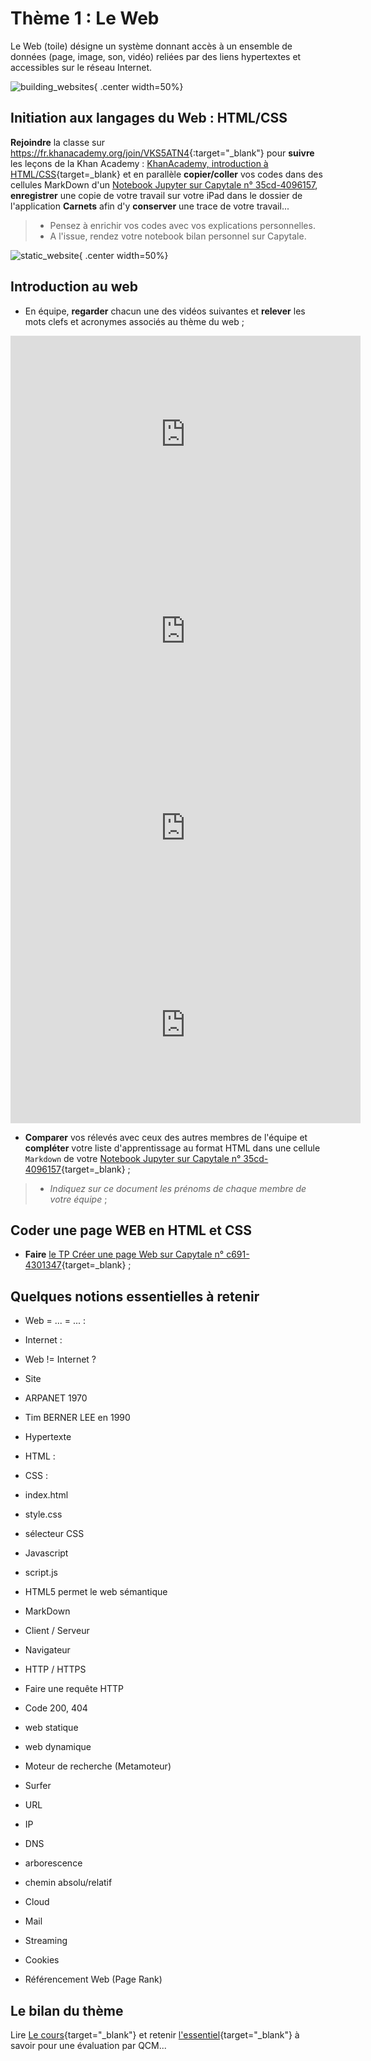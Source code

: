 # Thème 1 : Le Web

Le Web (toile) désigne un système donnant accès à un ensemble de données (page, image, son, vidéo) reliées par des liens hypertextes et accessibles sur le réseau Internet.

![building_websites](../images/undraw_building_websites_i78t.svg){ .center width=50%}

[mail]: mailto:eric.madec@ecmorlaix.fr "eric.madec@ecmorlaix.fr"


## Initiation aux langages du Web : HTML/CSS

**Rejoindre** la classe sur <https://fr.khanacademy.org/join/VKS5ATN4>{:target="_blank"} pour **suivre** les leçons de la Khan Academy : [KhanAcademy, introduction à HTML/CSS](https://fr.khanacademy.org/computing/computer-programming/html-css){target=_blank} et en parallèle **copier/coller** vos codes dans des cellules MarkDown d'un [Notebook Jupyter sur Capytale n° 35cd-4096157](https://capytale2.ac-paris.fr/web/c/35cd-4096157), **enregistrer** une copie de votre travail sur votre iPad dans le dossier de l'application **Carnets** afin d'y **conserver** une trace de votre travail...

> - Pensez à enrichir vos codes avec vos explications personnelles.
> - A l'issue, rendez votre notebook bilan personnel sur Capytale.

![static_website](../images/undraw_static_website_re_x70h.svg){ .center width=50%}


## Introduction au web

- En équipe, **regarder** chacun une des vidéos suivantes et **relever** les mots clefs et acronymes associés au thème du web ;

<iframe width="560" height="315" src="https://www.youtube-nocookie.com/embed/GqD6AiaRo3U" title="YouTube video player" frameborder="0" allow="accelerometer; autoplay; clipboard-write; encrypted-media; gyroscope; picture-in-picture" allowfullscreen></iframe>

<iframe width="560" height="315" src="https://www.youtube-nocookie.com/embed/RHljpE7pZh8" title="YouTube video player" frameborder="0" allow="accelerometer; autoplay; clipboard-write; encrypted-media; gyroscope; picture-in-picture" allowfullscreen></iframe>

<iframe width="560" height="315" src="https://www.youtube-nocookie.com/embed/bD6oideRbg8" title="YouTube video player" frameborder="0" allow="accelerometer; autoplay; clipboard-write; encrypted-media; gyroscope; picture-in-picture" allowfullscreen></iframe>

<iframe width="560" height="315" src="https://www.youtube-nocookie.com/embed/68TNDVJKjp0" title="YouTube video player" frameborder="0" allow="accelerometer; autoplay; clipboard-write; encrypted-media; gyroscope; picture-in-picture" allowfullscreen></iframe>

- **Comparer** vos rélevés avec ceux des autres membres de l'équipe et **compléter** votre liste d'apprentissage au format HTML dans une cellule `Markdown` de votre [Notebook Jupyter sur Capytale n° 35cd-4096157](https://capytale2.ac-paris.fr/web/c/35cd-4096157){target=_blank} ;

> - _Indiquez sur ce document les prénoms de chaque membre de votre équipe_ ;


<!-- - Comparer vos rélevés avec ceux des autres équipes et compléter votre liste. -->


## Coder une page WEB en HTML et CSS

- **Faire** [le TP Créer une page Web sur Capytale n° c691-4301347](https://capytale2.ac-paris.fr/web/c/c691-4301347){target=_blank} ;


## Quelques notions essentielles à retenir

- Web = ... = ... :
- Internet :
- Web != Internet ?
- Site

- ARPANET 1970
- Tim BERNER LEE en 1990
- Hypertexte

- HTML :
- CSS :
- index.html
- style.css
- sélecteur CSS
- Javascript
- script.js
- HTML5 permet le web sémantique
- MarkDown

- Client / Serveur
- Navigateur
- HTTP / HTTPS
- Faire une requête HTTP
- Code 200, 404 
- web statique
- web dynamique

- Moteur de recherche (Metamoteur)
- Surfer
- URL
- IP
- DNS
- arborescence
- chemin absolu/relatif 

- Cloud
- Mail
- Streaming

- Cookies
- Référencement Web (Page Rank)


<!-- 

## Publier un site Web

- Publication en ligne [sur **GitHub**, avec **Visual Studio Code** via **CodeSpaces**](../github)...


## Projet Web

Par équipe, afin de présenter l'un des sujets (notions) suivants en répondant à minima aux questions associées, développer chacun un site contenant le même contenu (au moins une page avec un titre et deux sous-titres, trois paragraphes, une images, une liste et un lien hypertexte) mais présenté dans des styles personnels différents et avec des liens renvoyant vers un des autres sites de l'équipe :

???+ example "Equipe A ([Lucie](https://lucievital.github.io/mon_premier_site/){target=_blank}, [Luna](https://lunaaaaluuuuuuu.github.io/Lunaaaaluuuuuuu/){target=_blank}, [Rose](){target=_blank}, [Louane](https://louguero.github.io/site_SNT_web/){target=_blank}) "
    !!! note "Sujet et notions"
        Web, site, www, w3c, surfer, toile, URL, HTTP/HTTPS, FTP/FTPS, index.html...
    
    ???- question "Questions"
        -	Que signifie URL
        -	Ça sert à quoi ?
        -	Quelles en sont les différentes parties ?
        -	Qu'est qu'une arborescence ?
        -	Comment chemine-t-on dans une arborescence ?
        -	Qu'est-ce qu'un chemin absolu ?
        -	Qu'est-ce qu'un chemin relatif ?
        -	Comment accéder au fichier index.html d'un site web ?
        -	Peut-on avoir une IP dans l'URL ?
        -	Qu'est-ce qu'un DNS, quel lien avec une URL ?
        -	Quels protocoles trouve-t-on dans une URL ?
        -	Quelles autres informations peut contenir l'URL ?
        -	Qu'est-ce qu'un lien hypertexte ?
        


???+ example "Equipe B ([Maïa](https://maiact.github.io/mon-premier-site-SNT/){target=_blank}, [Jeanne](https://jeannescotet.github.io/mon-premier-site-SNT/){target=_blank}, [Mellie](https://mellielrv.github.io/Mellielrv/){target=_blank}, [Ninon](ninonglz.github.io/ninonglz/){target=_blank})"
    !!! note "Sujet et notions"
        HTML, principales balises (h, p, br, body, title, head, ...), hypertexte, hyperlien, CSS, PNG (JPEG, JPG, SVG, GIF), XML...
    ???- question "Questions"
        - Donner la signification de HTML ?
        - Est-ce un langage de programmation ou de description ?
        - A quoi sert-il ?
        - Quels sont les marqueurs de ce langage ?
        - Lister les principales balises, à quoi servent-elles ?
        - Aujourd'hui, l'usage de quelle version de HTML est recommandée par le W3C ?
        - En quoi le HTML5 permet le web sémantique ?
        - Qu'est-ce que le MarkDown ?
        - Donner la signification de CSS ?
        - Est-ce un langage de programmation ou de description ?
        - Il sert à quoi ?
        - Quels sont les sélecteurs de ce langage ?
        - Quelle est la structure de son code ?
        - Aujourd'hui, l'usage de quelle version de CSS est recommandée par le W3C ?
        - Quels sont les trois façons (niveaux, endroits) pour appliquer du CSS à une page HTML ?
        - Qu'est que le Javascript ?

???+ example "Equipe C ([Hugo](https://hugogallou.github.io/moteur-de-recherches/){target=_blank}, [Antoine](https://antoinescr.github.io/cookies/){target=_blank}, [Thomas](){target=_blank}, [Walid](https://walidsaid23.github.io/Referencement-web/){target=_blank}, [Liam](){target=_blank})"
    !!! note "Sujet et notions"
        navigateurs (firefox, edge, opera, chrome, ...), moteurs de recherche (google, yahoo, bing, ...), cookies (aspect fonctionnel), référencement web (page rank)...
    ???- question "Questions"

???+ example "Equipe D ([Elouan](https://loulouprise.github.io/My-first-site/){target=_blank}, [Mathieu](https://fourmigrand.github.io/Mon-premier-site/){target=_blank}, [Camille](){target=_blank}, [Aaron](https://aaronnr0407.github.io/SNT/){target=_blank}, [Enzo](){target=_blank})"
    !!! note "Sujet et notions"
        Cloud, Base de données, big data, SQL, statistique de fréquentation, cookie (aspect informationnel), RGPD...
    ???- question "Questions"

???+ example "Equipe E ([Lénaëlle](https://lenaelle-crn22.github.io/Mon--premier--site-/){target=_blank}, [Yuna](https://yunasmn03.github.io/yunasmn03/){target=_blank}, [Emma](https://emma-08.github.io/SNT-doudounette/){target=_blank}, [Elia](https://eliab12t3.github.io/site-snt/){target=_blank})"
    !!! note "Sujet et notions"
        Internet, IP, DNS, Client/serveur, machines connectées (PC, Smartphone, Tablette, IOT)...
    ???- question "Questions"
        - Internet ==  Web ?
        - Qu'est-ce qu'une requète ?
        - Que produit la commande `python -m http.server` ?
        - Que sont GET, POST, DELETE, PUT, ... ?
        - Que signifie les code 200, 404 qui sont visibles dans les logs d'un serveur web ?
        - Qu'est-ce que le "peer to peer" ?
        - Qu'est-ce qu'une page web statique ?
        - Quels langages permettent de rendre une page web statique interactive ?
        - Qu'est-ce qu'une page web dynamique ?
        - Quels langages permettent de rendre une page web dynamique ?
        - Quelle est l'utilité d'un web statique par rapport au dynamique et inversement ?
        
???+ example "Equipe F ([Wilona](){target=_blank},[Chloé](https://clo-lb.github.io/clo-lb/){target=_blank},[Lola](https://lola-min.github.io/Lola-Min/){target=_blank},[Luc](https://lropartz.github.io/Lropartz/){target=_blank})"
    !!! note "Sujet et notions"
        Histoire du Web (et d'Internet), ARPANET, Tim Berner Lee, différents autres services aparentés (RS, Mail, Téléchargement, Streaming...)...
    ???- question "Questions"
***







## Restitution des projets Web

Transmettre par [mail] un lien vers le site de votre projet web pour l'intégrer ci-dessus...

 -->

<!-- Maintenant que vous êtes devenus expert de votre sujet, il s'agit de l'expliquer à vos pairs en vous appuyant sur la présentation de votre site...  -->

 
## Le bilan du thème
<!-- 
Utiliser la ressource du [Livre Scolaire](https://www.lelivrescolaire.fr/page/30327051) pour valider le contenu de votre projet Web. -->

Lire [Le cours](https://www.lelivrescolaire.fr/page/30330066){target="_blank"} et retenir [l'essentiel](https://www.lelivrescolaire.fr/page/30330018){target="_blank"} à savoir pour une évaluation par QCM...


<!-- 

<figure markdown>
  <figcaption markdown>
   _**SUITE EN CONSTRUCTION...**_
  </figcaption>
  ![under_construction](../images/undraw_under_construction_-46-pa.svg){ width="50%" .center }    
</figure>






A l'issue de toutes ces présentations portant sur le thème du Web, vous devriez êtres maintenant capable de répondre aux questions suivantes lors d'une évaluation prochaine...

 lister les questions qui pourrraient être posées en évaluation 

=== "Question :"
    Quel est la signification de l'acronyme HTML ?
=== "Réponse :"
    [HyperText Markup Language]() -->






<!-- Pour Archive
- HTML (Markdown, LaTeX, ...) [[Margaux](https://margplou.github.io/mon_premier_sitee/), [Emma](https://mamaa0.github.io/mon_premier_site/), [Salomé](https://samole21.github.io/MonPremierSite/)]

- CSS [[Laly](https://laly1303.github.io/mon_premier_cours-/), [Enora](https://emalgorn29.github.io/mon_premier_repertoire/)]

- URL (DNS) [[Manon](https://manongllrm.github.io/mon_permier_site/), [Lucas](https://lucasprigent.github.io/url-info/)]

- Clients / Serveurs + IP/MAC (Réseaux et Routage) [[Kathleen](https://kathleenmdn.github.io/mon_classeur/), [Perrine](https://perrinebrtn.github.io/mon-classeur/), [Louise](https://louiselegllx.github.io/Mon-site-Louise/), [Ambre](https://ambreguennec.github.io/mon-site-ambre/)]

- Cookies + Moteurs de recherche (Référencement, PageRank) [[Aksel](https://zeld119.github.io/Snt/), [Martin](https://martlem.github.io/Site-SNT-1/), [Mathys E](https://margouls.github.io/The-site-of-margouls/), [Nathan](https://babouchelamouette.github.io/mon_premier_site/)]

- Web Statique (JavaScript, PyScript) [[Mathys H](https://mathiouphm.github.io/mon_classeur/), [Gabriel](https://fichierapk.github.io/mon_premier_site/)]

- Web dynamique [[Laïs](https://lalaiham.github.io/mon_premier_site/), [Océane](https://babasqueo.github.io/mon_premier_sit/)]

- RGPD [[Louis](https://louisjouanet.github.io/mon_premier_site/), [Quentin](https://jincena.github.io/mon_premier_site/)]

- HTTP (HTTPS), TCP/IP (Protocole de transmissions) [[Keeyann](https://synyungboii.github.io/mon_premier_site/), [Alexandre](https://nbayoungfish.github.io/mon_site/), [Baptiste](https://carrotte1.github.io/Pingouin/)]

-->




<!-- Pour mémoire 
### Liste 1 (Maïa, Jeanne)
<h4>Le language html</h4>
<ul>
  <li>permet de créer un site web</li>
  <li>permet de marquer le contenu du site</li>
</ul>
<h5>Notions html</h5> 
<ol> 
  <li>Chaque site web commence par:!DOCTYPE html; indication qui permet d'indiquer au navigateur que cette page web est écrite en language html récent</li>
  <li>balise html, rôle différent: noter le titre ou le corps de texte.</li> 
  <li>informations entre balise début, renseignée par deux crochets et balise fin, renseignée par une barre oblique entre deux crochets</li>
  <li>balise head: contient des informations qui renseigne le navigateur</li>  
  <li>titre : balise title</li>
  <li>corps du texte : balise body</li>
  <li>6 balises pour les titres : de h1 à h6, du plus important au moins important</li>
  <li>Paragraphe : balise p</li>
  <li>saut de ligne: balise br, pas de balise de fin!!!</li>
</ol>
<h5><em> VOUS ETES PRETS !!!</em><h5>

***

### Liste 2 HATWL (Hugo, Antoine, Thomas, Walid, Liam)

> (manque les `</li>`)

<ul>
  <li> navigateur</li>
  <li> site web </li>
  <li> URL </li>
  <li> moteur de recherche </li>
  <li> reseau social </li>
  <li> messagerie électronique</li>
  <li> téléchargement </li>
  <li> cloud</li>
  <li> coockies</li>
  <li> liens</li>
  <li> algorythmes</li>
  <li> serveur web </li>
  <li> http </li>
  <li> HTML</li>
  <li> CSS</li>
<ul> 

***

### Liste 3 (Léanelle, Yüna, Emma, Elia)

<ul>
   <li>la différence entre internet et le web
    <ul>
    <li>internet c est un courrier éléctronique </li>
    <li> un échange de fichiers par FTP</li>
    <li>le streaming </li>
    <li>le web_</li>
    <li>internet c est le réseau qui permet de les transporter</li>
    </ul>
    <ul>
    <li>le web</li>
    <ul>b
    <li>un ensemble d information qui est constitué de milliards de document<br>
     reliées les uns aux autres</li>
    </ul>

***

### Liste 4 (Elouan Mathieu Camille Aaron Enzo)

<ul>
  <li>Internet</li>
  <li>Web = World Wide Web</li>
  <li>site</li>
  <li>serveur</li>
  <li>ordianteur</li>
  <li>hypertexte</li>
  <li>Serveur</li>
  <li>navigateur de recherche</li>
  <ul>
      <li>Firefox</li>
      <li>Microsoft Edge</li>
      <li>Opera GX</li>
      <li>Google Chrome</li>
  </ul>
  <li>client</li>
  <li>URL = lien d'un site web</li>
  <li>html + CSS</li>
  <li>index</li>
  <li>algorithme</li>
  <li>moteur de rechercher</li>
  <ul>
      <li> Google</li>
      <li>Yahoo</li>
      <li>Bing</li>
  </ul>
  <li>URL=adresse web unique de la page</li>
  <li>Tout le contenu de toutes les pages web est dans des serveurs</li>
  <li>Adresse ip=numéro d’identification attribué à une machine connectée à internet</li>
  <li>DNS=annuaire des adresses IP</li>
  <li>Requête HTTP=langage de communication utilisé par le navigateur et le serveur</li>
  <li>Cloud : accès à des services via une interface web</li>
  <li>ARPAnet 1969</li>
  <li>E-mails 1972</li>
  <li>Web 1991</li>
  <li>Tim Bernes-Lee créateur du W3C et le web</li>
</ul>

***

### Liste 5 (Wilona,Chloé,Lola,Luc)

> (manque un `</ol>`)

<ol> <li> LE WEB : </li>
<ul> <li> Liens </li>
<li> Traduit le language envoyé par nos serveurs </li>
<li> Première page web -> 1990 -> Tim Berners-Lee </li>
<li> Réseau d'informations: internet les transporte </li>
<li> Système -> données = page, texe, vidéo… </li>
<li> surfer -> passer de page en page </li>
<li> Toile d'araignée</li>
<li> Partie d'internet </li>
<li> Cloud -> accès à des services via une du WEB </li>
<li> W3C -> organisme à but non lucratif </li>
</ul>
<li> INTERNET: </li>
  <ul> <li> Ensemble de données </li>
  <li> Transfert de fichiers </li>
  <li> Moteur de recherche </li>
  <li> Internet -> réseau d'ordinateurs </li>
  <li> Courier électronique (email) </li>
  <li> Streaming </li>
  <li> Site WEB et non site internet </li>
  <li> Algorythme </li>
  <li> Adresse IP -> numéro d'identification attribué à une machine internet</li>
  <li> Internet ≠ WEB </li> </ul>
  <ul> <li> SERVEUR : </li>
  <li> Client </li>
  <li> Machine très puissante </li>
  <li> Base de données </li>
  <li> Ordinateurs qui fournissent les données </li>
  <li> Meta-données </li>
  <li> Interconnexion entre ordinateurs </li>
  <li> Centre de Recherche Nucléaire </li>
  </ul>
  <li> NAVIGATEUR : </li>
  <ul> <li> Client du web </li>
  <li> Logiciel qui affiche les pages WEB </li>
  <li> Navigateur ≠ moteur de recherche </li>
  <li> Moteur de recherche = site WEB qui permet aux utilisateurs de trouver un lien vers d'autres sites web </li>
  </ul>
  <li> LANGUAGE : </li>
  <ul> <li> Hypertexte </li>
  <li> Protocole HTTP </li>
  <li> Code CSS (feuille de style) </li>
  <li> Lien hypertexte -> permet d'accéder à un d'autres contenus </li>
  <li> HTLM </li>
  <li> XML </li>
  <li> PMG </li>
  </ul>
  <li> DATES :</li>
  <ul> <li> 1969 ARPAnet (ancetre de internet, reseau militaire/universitaire) </li>
  <li> 1972 -> Email </li>
  </ul>
</ol>
          
***

### Liste 6 (Lucie, Luna, Rose, Louane)


 <ul> <li> Web <li> reseau global <li> donnees <li> page web <li> navigateur <li> Moteur de recherche <li> URL <li> Adresse Ip <li> Serveur DNS <li> HTTP <li> HTML <li> Toile d’araignée <li>
Connexion entre les ordinateurs <li>Le web est une partie de internet <li> Cloud service ( stockage)<li> Web ->interface <li> ARPA NET -> 1969 <li> Email -> 1972 <li> Web -> 1991 -> Tim bernees Lee <li> Site web <li> Hypertexte <li> Navigateur <li> CSS 
     </ul>
-->
